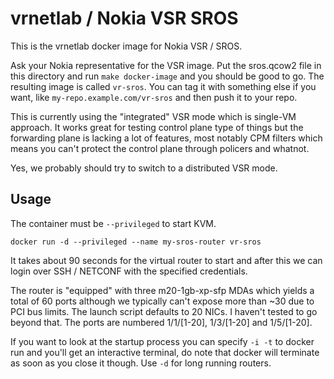 vrnetlab / Nokia VSR SROS
=========================
This is the vrnetlab docker image for Nokia VSR / SROS.

Ask your Nokia representative for the VSR image.  Put the sros.qcow2 file in
this directory and run `make docker-image` and you should be good to go. The
resulting image is called `vr-sros`. You can tag it with something else if you
want, like `my-repo.example.com/vr-sros` and then push it to your repo.

This is currently using the "integrated" VSR mode which is single-VM approach.
It works great for testing control plane type of things but the forwarding
plane is lacking a lot of features, most notably CPM filters which means you
can't protect the control plane through policers and whatnot.

Yes, we probably should try to switch to a distributed VSR mode.

Usage
-----
The container must be `--privileged` to start KVM.
```
docker run -d --privileged --name my-sros-router vr-sros
```
It takes about 90 seconds for the virtual router to start and after this we can
login over SSH / NETCONF with the specified credentials.

The router is "equipped" with three m20-1gb-xp-sfp MDAs which yields a total of
60 ports although we typically can't expose more than ~30 due to PCI bus
limits. The launch script defaults to 20 NICs. I haven't tested to go beyond
that. The ports are numbered 1/1/[1-20], 1/3/[1-20] and 1/5/[1-20].

If you want to look at the startup process you can specify `-i -t` to docker
run and you'll get an interactive terminal, do note that docker will terminate
as soon as you close it though. Use `-d` for long running routers.
